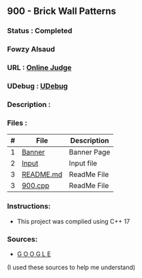 
## 900 - Brick Wall Patterns
### Status  :   Completed
### Fowzy Alsaud
### URL     :   <a href="https://onlinejudge.org/external/9/900.pdf">Online Judge</a>
### UDebug  :   <a href="[#](https://www.udebug.com/UVa/900)">UDebug</a>
### Description    :


### Files  :
|   #   | File     | Description                      |
| :---: | -------- | -------------------------------- |
|   1   | [Banner](Banner)</a> | Banner Page |
|   2   | [Input](input)</a> | Input file |
|   3   | [README.md](README.md)</a> | ReadMe File |
|   3   | [900.cpp](900.cpp)</a> | ReadMe File |

### Instructions:
- This project was complied using C++ 17

### Sources:
- <a href="#">G O O G L E</a>

(I used these sources to help me understand)
